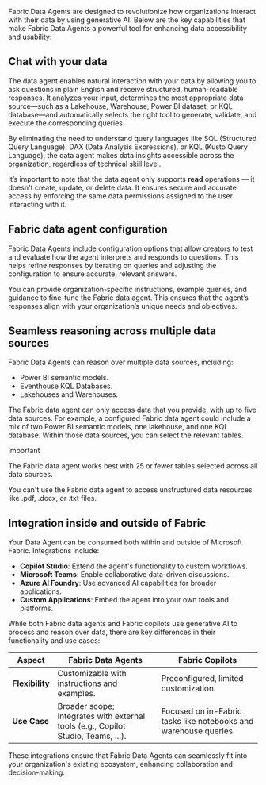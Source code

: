Fabric Data Agents are designed to revolutionize how organizations interact with their data by using generative AI. Below are the key capabilities that make Fabric Data Agents a powerful tool for enhancing data accessibility and usability:

## Chat with your data

The data agent enables natural interaction with your data by allowing you to ask questions in plain English and receive structured, human-readable responses. It analyzes your input, determines the most appropriate data source—such as a Lakehouse, Warehouse, Power BI dataset, or KQL database—and automatically selects the right tool to generate, validate, and execute the corresponding queries.

By eliminating the need to understand query languages like SQL (Structured Query Language), DAX (Data Analysis Expressions), or KQL (Kusto Query Language), the data agent makes data insights accessible across the organization, regardless of technical skill level.

It’s important to note that the data agent only supports **read** operations — it doesn't create, update, or delete data. It ensures secure and accurate access by enforcing the same data permissions assigned to the user interacting with it.

## Fabric data agent configuration

Fabric Data Agents include configuration options that allow creators to test and evaluate how the agent interprets and responds to questions. This helps refine responses by iterating on queries and adjusting the configuration to ensure accurate, relevant answers.

You can provide organization-specific instructions, example queries, and guidance to fine-tune the Fabric data agent. This ensures that the agent’s responses align with your organization’s unique needs and objectives. 

## Seamless reasoning across multiple data sources

Fabric Data Agents can reason over multiple data sources, including:

- Power BI semantic models.
- Eventhouse KQL Databases.
- Lakehouses and Warehouses.

The Fabric data agent can only access data that you provide, with up to five data sources. For example, a configured Fabric data agent could include a mix of two Power BI semantic models, one lakehouse, and one KQL database. Within those data sources, you can select the relevant tables. 

> [!IMPORTANT]
> 
> The Fabric data agent works best with 25 or fewer tables selected across all data sources. 
> 
> You can't use the Fabric data agent to access unstructured data resources like .pdf, .docx, or .txt files.

## Integration inside and outside of Fabric

Your Data Agent can be consumed both within and outside of Microsoft Fabric. Integrations include:

- **Copilot Studio**: Extend the agent's functionality to custom workflows.
- **Microsoft Teams**: Enable collaborative data-driven discussions.
- **Azure AI Foundry**: Use advanced AI capabilities for broader applications.
- **Custom Applications**: Embed the agent into your own tools and platforms.

While both Fabric data agents and Fabric copilots use generative AI to process and reason over data, there are key differences in their functionality and use cases:

| **Aspect** | **Fabric Data Agents** | **Fabric Copilots** |
|------------|------------------------|---------------------|
| **Flexibility** | Customizable with instructions and examples. | Preconfigured, limited customization. |
| **Use Case** | Broader scope; integrates with external tools (e.g., Copilot Studio, Teams, ...).| Focused on in-Fabric tasks like notebooks and warehouse queries. |

These integrations ensure that Fabric Data Agents can seamlessly fit into your organization's existing ecosystem, enhancing collaboration and decision-making.